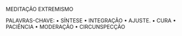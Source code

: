 MEDITAÇÃO
EXTREMISMO

PALAVRAS-CHAVE:
• SÍNTESE
• INTEGRAÇÃO
• AJUSTE.
• CURA
• PACIÊNCIA
• MODERAÇÃO
• CIRCUNSPECÇÃO